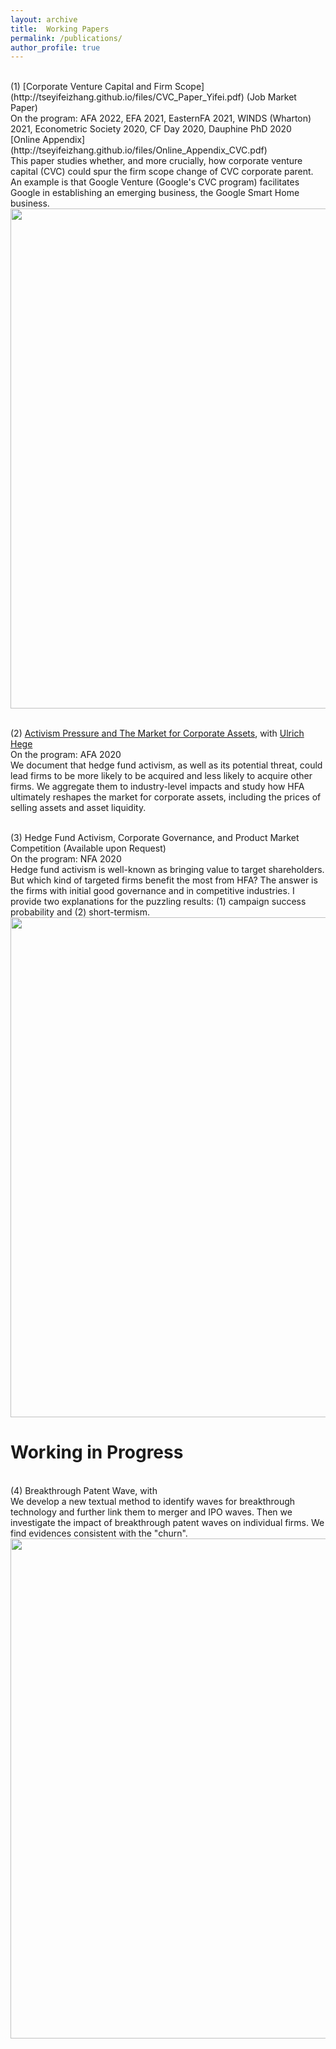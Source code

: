 ```yaml
---
layout: archive
title:  Working Papers
permalink: /publications/
author_profile: true
---
```


<br />
(1) [Corporate Venture Capital and Firm Scope](http://tseyifeizhang.github.io/files/CVC_Paper_Yifei.pdf) (Job Market Paper)
<br /> 
On the program: AFA 2022, EFA 2021, EasternFA 2021, WINDS (Wharton) 2021, Econometric Society 2020, CF Day 2020, Dauphine PhD 2020
<br />
[Online Appendix](http://tseyifeizhang.github.io/files/Online_Appendix_CVC.pdf)
<br />
This paper studies whether, and more crucially, how corporate venture capital (CVC) could spur the firm scope change of CVC corporate parent. An example is that Google Venture (Google's CVC program) facilitates Google in establishing an emerging business, the Google Smart Home business. 

<img src="https://user-images.githubusercontent.com/88915744/129469534-6e003490-763d-4174-b869-e8897aa52ef1.PNG" width="800" />

<br />
<br />

(2) [Activism Pressure and The Market for Corporate Assets](https://papers.ssrn.com/sol3/papers.cfm?abstract_id=3305260), with [Ulrich Hege](https://www.tse-fr.eu/people/ulrich-hege)
<br />
On the program: AFA 2020
<br />
We document that hedge fund activism, as well as its potential threat, could lead firms to be more likely to be acquired and less likely to acquire other firms. We aggregate them to industry-level impacts and study how HFA ultimately reshapes the market for corporate assets, including the prices of selling assets and asset liquidity. 

<br />
(3) Hedge Fund Activism, Corporate Governance, and Product Market Competition (Available upon Request)
<br />
On the program: NFA 2020
<br />
Hedge fund activism is well-known as bringing value to target shareholders. But which kind of targeted firms benefit the most from HFA? The answer is the firms with initial good governance and in competitive industries. I provide two explanations for the puzzling results: (1) campaign success probability and (2) short-termism.  
<img src="https://user-images.githubusercontent.com/88915744/129674503-90d74be3-7da9-4c52-bbd3-a26b83c1c8dd.png" width="800" />

Working in Progress
======
<br />
(4) Breakthrough Patent Wave, with
<br /> We develop a new textual method to identify waves for breakthrough technology and further link them to merger and IPO waves. Then we investigate the impact of breakthrough patent waves on individual firms. We find evidences consistent with the "churn".
<img src="https://user-images.githubusercontent.com/88915744/129674650-f3cb0163-d7ec-45d5-96f4-e68488caf8a1.png" width="800" />

